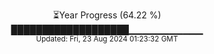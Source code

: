 <p align="center">
⏳Year Progress (64.22 %) <br>
███████████████████▁▁▁▁▁▁▁▁▁▁▁ <br>
<sub>Updated: Fri, 23 Aug 2024 01:23:32 GMT</sub>
</p>

